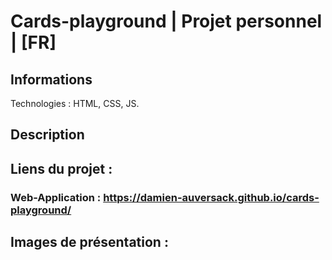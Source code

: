 # Cards-playground | Projet personnel | [FR]
## Informations

Technologies : HTML, CSS, JS.

## Description

## Liens du projet :

### Web-Application : https://damien-auversack.github.io/cards-playground/

## Images de présentation :
